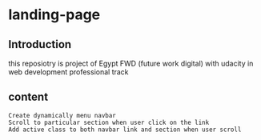 # landing-page

## Introduction 

this reposiotry is project of Egypt FWD (future work digital) with udacity in web development professional track

## content 

    Create dynamically menu navbar
    Scroll to particular section when user click on the link
    Add active class to both navbar link and section when user scroll

